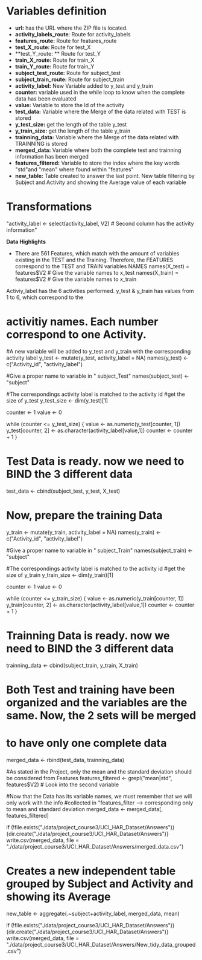 # Variables definition

* **url:** has the URL where the ZIP file is located.
* **activity_labels_route**: Route for activity_labels
* **features_route:** Route for features_route
* **test_X_route:** Route for test_X
* **test_Y_route: ** Route for test_Y
* **train_X_route:** Route for train_X
* **train_Y_route:** Route for train_Y
* **subject_test_route:** Route for subject_test
* **subject_train_route:** Route for subject_train
* **activity_label:** New Variable added to y_test and y_train
* **counter:** variable used in the while loop to know when the complete data has been evaluated
* **value:** Variable to store the Id of the activity
* **test_data:** Variable where the Merge of the data related with TEST is stored
* **y_test_size:** get the length of the table y_test
* **y_train_size:** get the length of the table y_train
* **trainning_data:** Variable where the Merge of the data related with TRAINNING is stored
* **merged_data:** Variable where both the complete test and trainning information has been merged
* **features_filtered:** Variable to store the index where the key words "std"and "mean" where found within "features"
* **new_table:** Table created to answer the last point. New table filtering by Subject and Activity and showing the Average value of each variable

# Transformations
"activity_label <- select(activity_label, V2) # Second column has the activity information"

**Data Highlights**
* There are 561 Features, which match with the amount of variables existing in the TEST and the Training.
Therefore, the FEATURES correspond to the TEST and TRAIN variables NAMES
names(X_test) = features$V2 # Give the variable names to x_test
names(X_train) = features$V2 # Give the variable names to x_train

Activiy_label has the 6 activities performed. y_test & y_train has values from 1 to 6, which correspond to the
# activitiy names. Each number correspond to one Activity.
#A new variable will be added to y_test and y_train with the corresponding activity label
y_test <- mutate(y_test, activity_label = NA)
names(y_test) <- c("Activity_id", "activity_label")

#Give a proper name to variable in " subject_Test"
names(subject_test) <- "subject"

#The correspondings activity label is matched to the activity id
#get the size of y_test
y_test_size <- dim(y_test)[1]

counter <- 1
value <- 0

while (counter <= y_test_size) {
        value <- as.numeric(y_test[counter, 1])
        y_test[counter, 2] <- as.character(activity_label[value,1])
        counter <- counter + 1
}

# Test Data is ready.  now we need to BIND the 3 different data
test_data <- cbind(subject_test, y_test, X_test)

# Now, prepare the training Data
y_train <- mutate(y_train, activity_label = NA)
names(y_train) <- c("Activity_id", "activity_label")

#Give a proper name to variable in " subject_Train"
names(subject_train) <- "subject"

#The correspondings activity label is matched to the activity id
#get the size of y_train
y_train_size <- dim(y_train)[1]

counter <- 1
value <- 0

while (counter <= y_train_size) {
        value <- as.numeric(y_train[counter, 1])
        y_train[counter, 2] <- as.character(activity_label[value,1])
        counter <- counter + 1
}

# Trainning Data is ready.  now we need to BIND the 3 different data
trainning_data <- cbind(subject_train, y_train, X_train)

# Both Test and training have been organized and the variables are the same. Now, the 2 sets will be merged
# to have only one complete data

merged_data <- rbind(test_data, trainning_data)

#As stated in the Project, only the mean and the standard deviation should be considered from Features
features_filtered <- grepl("mean|std", features$V2) # Look into the second variable

#Now that the Data has its variable names, we must remember that we will only work with the info
#collected in "features_filter --> corresponding only to mean and standard deviation
merged_data <- merged_data[, features_filtered]

if (!file.exists("./data/project_course3/UCI_HAR_Dataset/Answers")) {dir.create("./data/project_course3/UCI_HAR_Dataset/Answers")}
write.csv(merged_data, file = "./data/project_course3/UCI_HAR_Dataset/Answers/merged_data.csv")

# Creates a new independent table grouped by Subject and Activity and showing its Average

new_table <- aggregate(.~subject+activity_label, merged_data, mean)

if (!file.exists("./data/project_course3/UCI_HAR_Dataset/Answers")) {dir.create("./data/project_course3/UCI_HAR_Dataset/Answers")}
write.csv(merged_data, file = "./data/project_course3/UCI_HAR_Dataset/Answers/New_tidy_data_grouped.csv")


